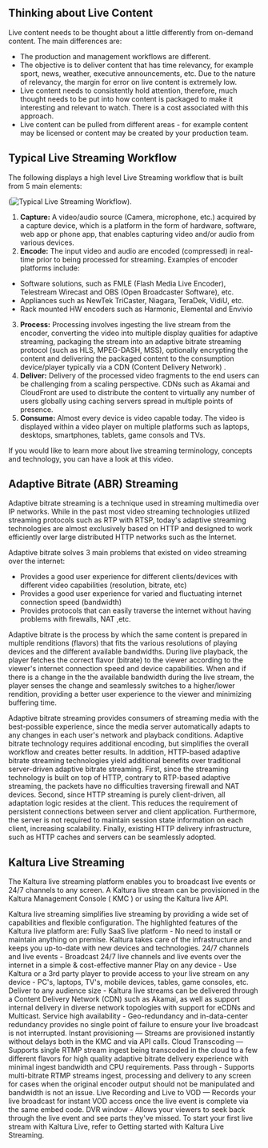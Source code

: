  
## Thinking about Live Content  

Live content needs to be thought about a little differently from on-demand content. The main differences are:

* The production and management workflows are different.
* The objective is to deliver content that has time relevancy, for example sport, news, weather, executive announcements, etc. Due to the nature of relevancy, the margin for error on live content is extremely low.
* Live content needs to consistently hold attention, therefore, much thought needs to be put into how content is packaged to make it interesting and relevant to watch. There is a cost associated with this approach.
* Live content can be pulled from different areas - for example content may be licensed or content may be created by your production team. 

## Typical Live Streaming Workflow  

The following displays a high level Live Streaming workflow that is built from 5 main elements:

(![Typical Live Streaming Workflow](https://github.com/kaltura/DeveloperPortalDocs/blob/master/documentation/Live-Video-and-Broadcast/livestreamingworkflow.png)). 

1. **Capture:** A video/audio source (Camera, microphone, etc.) acquired by a capture device, which is a platform in the form of hardware, software, web app or phone app, that enables capturing video and/or audio from various devices.
2. **Encode:** The input video and audio are encoded (compressed) in real-time prior to being processed for streaming. Examples of encoder platforms include:
 * Software solutions, such as FMLE (Flash Media Live Encoder), Telestream Wirecast and OBS (Open Broadcaster Software), etc.
 * Appliances such as NewTek TriCaster, Niagara, TeraDek, VidiU, etc.
 * Rack mounted HW encoders such as Harmonic, Elemental and Envivio
3. **Process:** Processing involves ingesting the live stream from the encoder,  converting the video into multiple display qualities for adaptive streaming, packaging the stream into an adaptive bitrate streaming protocol (such as HLS, MPEG-DASH, MSS), optionally encrypting the content and delivering the packaged content to the consumption device/player typically via a CDN (Content Delivery Network) .
4. **Deliver:** Delivery of the processed video fragments to the end users can be challenging from a scaling perspective. CDNs such as Akamai and CloudFront are used to distribute the content to virtually any number of users globally using caching servers spread in multiple points of presence.
5. **Consume:** Almost every device is video capable today. The video is displayed within a video player on multiple platforms such as laptops, desktops, smartphones, tablets, game consols and TVs. 

If you would like to learn more about live streaming terminology, concepts and technology, you can have a look at this video.

## Adaptive Bitrate (ABR) Streaming  
 
Adaptive bitrate streaming is a technique used in streaming multimedia over IP networks. While in the past most video streaming technologies utilized streaming protocols such as RTP with RTSP, today's adaptive streaming technologies are almost exclusively based on HTTP and designed to work efficiently over large distributed HTTP networks such as the Internet.
 
Adaptive bitrate solves 3 main problems that existed on video streaming over the internet:

* Provides a good user experience for different clients/devices with different video capabilities (resolution, bitrate, etc)
* Provides a good user experience for varied and fluctuating internet connection speed (bandwidth)
* Provides protocols that can easily traverse the internet without having problems with firewalls, NAT ,etc.

Adaptive bitrate is the process by which the same content is prepared in multiple renditions (flavors) that fits the various resolutions of playing devices and the different available bandwidths. During live playback, the player fetches the correct flavor (bitrate) to the viewer according to the viewer's internet connection speed and device capabilities. When and if there is a change in the the available bandwidth during the live stream, the player senses the change and seamlessly switches to a higher/lower rendition, providing a better user experience to the viewer and minimizing buffering time.
 
Adaptive bitrate streaming provides consumers of streaming media with the best-possible experience, since the media server automatically adapts to any changes in each user's network and playback conditions.  Adaptive bitrate technology requires additional encoding, but simplifies the overall workflow and creates better results.
In addition, HTTP-based adaptive bitrate streaming technologies yield additional benefits over traditional server-driven adaptive bitrate streaming. First, since the streaming technology is built on top of HTTP, contrary to RTP-based adaptive streaming, the packets have no difficulties traversing firewall and NAT devices. Second, since HTTP streaming is purely client-driven, all adaptation logic resides at the client. This reduces the requirement of persistent connections between server and client application. Furthermore, the server is not required to maintain session state information on each client, increasing scalability. Finally, existing HTTP delivery infrastructure, such as HTTP caches and servers can be seamlessly adopted.

## Kaltura Live Streaming  

The Kaltura live streaming platform enables you to broadcast live events or 24/7 channels to any screen. A Kaltura live stream can be provisioned in the Kaltura Management Console ( KMC ) or using the Kaltura live API.

Kaltura live streaming simplifies live streaming by providing a wide set of capabilities and flexible configuration. The highlighted features of the Kaltura live platform are:
Fully SaaS live platform - No need to install or maintain anything on premise. Kaltura takes care of the infrastructure and keeps you up-to-date with new devices and technologies.
24/7 channels and live events - Broadcast 24/7 live channels and live events over the internet in a simple & cost-effective manner
Play on any device - Use Kaltura or a 3rd party player to provide access to your live stream on any device - PC's, laptops, TV's, mobile devices, tables, game consoles, etc.
Deliver to any audience size -  Kaltura live streams can be delivered through a Content Delivery Network (CDN) such as Akamai, as well as support internal delivery in diverse network topologies with support for eCDNs and Multicast.
Service high availability - Geo-redundancy and in-data-center redundancy provides no single point of failure to ensure your live broadcast is not interrupted.
Instant provisioning  — Streams are provisioned instantly without delays both in the KMC and via API calls. 
Cloud Transcoding — Supports single RTMP stream ingest being transcoded in the cloud to a few different flavors for high quality adaptive bitrate delivery experience with minimal ingest bandwidth and CPU requirements.
Pass through - Supports multi-bitrate RTMP streams ingest, processing and delivery to any screen for cases when the original encoder output should not be manipulated and bandwidth is not an issue.
Live Recording and Live to VOD — Records your live broadcast for instant VOD access once the live event is complete via the same embed code.
DVR window - Allows your viewers to seek back through the live event and see parts they've missed.
To start your first live stream with Kaltura Live, refer to Getting started with Kaltura Live Streaming.


